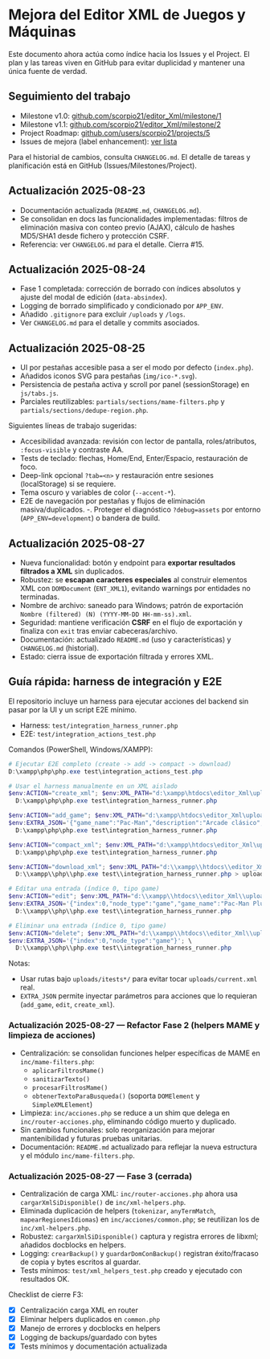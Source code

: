 # Mejora del Editor XML de Juegos y Máquinas

Este documento ahora actúa como índice hacia los Issues y el Project. El plan y las tareas viven en GitHub para evitar duplicidad y mantener una única fuente de verdad.

## Seguimiento del trabajo

- Milestone v1.0: [github.com/scorpio21/editor_Xml/milestone/1](https://github.com/scorpio21/editor_Xml/milestone/1)
- Milestone v1.1: [github.com/scorpio21/editor_Xml/milestone/2](https://github.com/scorpio21/editor_Xml/milestone/2)
- Project Roadmap: [github.com/users/scorpio21/projects/5](https://github.com/users/scorpio21/projects/5)
- Issues de mejora (label enhancement): [ver lista](https://github.com/scorpio21/editor_Xml/issues?q=is%3Aissue+label%3Aenhancement)

Para el historial de cambios, consulta `CHANGELOG.md`. El detalle de tareas y planificación está en GitHub (Issues/Milestones/Project).

## Actualización 2025-08-23

- Documentación actualizada (`README.md`, `CHANGELOG.md`).
- Se consolidan en docs las funcionalidades implementadas: filtros de eliminación masiva con conteo previo (AJAX), cálculo de hashes MD5/SHA1 desde fichero y protección CSRF.
- Referencia: ver `CHANGELOG.md` para el detalle. Cierra #15.

## Actualización 2025-08-24

- Fase 1 completada: corrección de borrado con índices absolutos y ajuste del modal de edición (`data-absindex`).
- Logging de borrado simplificado y condicionado por `APP_ENV`.
- Añadido `.gitignore` para excluir `/uploads` y `/logs`.
- Ver `CHANGELOG.md` para el detalle y commits asociados.

## Actualización 2025-08-25

- UI por pestañas accesible pasa a ser el modo por defecto (`index.php`).
- Añadidos iconos SVG para pestañas (`img/ico-*.svg`).
- Persistencia de pestaña activa y scroll por panel (sessionStorage) en `js/tabs.js`.
- Parciales reutilizables: `partials/sections/mame-filters.php` y `partials/sections/dedupe-region.php`.

Siguientes líneas de trabajo sugeridas:

- Accesibilidad avanzada: revisión con lector de pantalla, roles/atributos, `:focus-visible` y contraste AA.
- Tests de teclado: flechas, Home/End, Enter/Espacio, restauración de foco.
- Deep-link opcional `?tab=<n>` y restauración entre sesiones (localStorage) si se requiere.
- Tema oscuro y variables de color (`--accent-*`).
- E2E de navegación por pestañas y flujos de eliminación masiva/duplicados.
-. Proteger el diagnóstico `?debug=assets` por entorno (`APP_ENV=development`) o bandera de build.

## Actualización 2025-08-27

- Nueva funcionalidad: botón y endpoint para **exportar resultados filtrados a XML** sin duplicados.
- Robustez: se **escapan caracteres especiales** al construir elementos XML con `DOMDocument` (`ENT_XML1`), evitando warnings por entidades no terminadas.
- Nombre de archivo: saneado para Windows; patrón de exportación `Nombre (filtered) (N) (YYYY-MM-DD HH-mm-ss).xml`.
- Seguridad: mantiene verificación **CSRF** en el flujo de exportación y finaliza con `exit` tras enviar cabeceras/archivo.
- Documentación: actualizado `README.md` (uso y características) y `CHANGELOG.md` (historial).
- Estado: cierra issue de exportación filtrada y errores XML.

## Guía rápida: harness de integración y E2E

El repositorio incluye un harness para ejecutar acciones del backend sin pasar por la UI y un script E2E mínimo.

- Harness: `test/integration_harness_runner.php`
- E2E: `test/integration_actions_test.php`

Comandos (PowerShell, Windows/XAMPP):

```powershell
# Ejecutar E2E completo (create -> add -> compact -> download)
D:\xampp\php\php.exe test\integration_actions_test.php

# Usar el harness manualmente en un XML aislado
$env:ACTION="create_xml"; $env:XML_PATH="d:\xampp\htdocs\editor_Xml\uploads\itests\current.xml"; \
  D:\xampp\php\php.exe test\integration_harness_runner.php

$env:ACTION="add_game"; $env:XML_PATH="d:\xampp\htdocs\editor_Xml\uploads\itests\current.xml"; \
$env:EXTRA_JSON='{"game_name":"Pac-Man","description":"Arcade clásico","category":"Arcade","rom_name":["pacman.rom"],"size":["16384"],"crc":["0123ABCD"],"md5":["0123456789abcdef0123456789abcdef"],"sha1":["0123456789abcdef0123456789abcdef01234567"]}'; \
  D:\xampp\php\php.exe test\integration_harness_runner.php

$env:ACTION="compact_xml"; $env:XML_PATH="d:\xampp\htdocs\editor_Xml\uploads\itests\current.xml"; \
  D:\xampp\php\php.exe test\integration_harness_runner.php

$env:ACTION="download_xml"; $env:XML_PATH="d:\\xampp\\htdocs\\editor_Xml\\uploads\\itests\\current.xml"; \
  D:\\xampp\\php\\php.exe test\\integration_harness_runner.php > uploads\\itests\\downloaded.xml

# Editar una entrada (índice 0, tipo game)
$env:ACTION="edit"; $env:XML_PATH="d:\\xampp\\htdocs\\editor_Xml\\uploads\\itests\\current.xml"; \
$env:EXTRA_JSON='{"index":0,"node_type":"game","game_name":"Pac-Man Plus","description":"Versión mejorada","category":"Arcade","rom_name":["pacmanp.rom"],"size":["32768"],"crc":["89ABCDEF"],"md5":["abcdef0123456789abcdef0123456789"],"sha1":["abcdef0123456789abcdef0123456789abcdef0123"]}'; \
  D:\\xampp\\php\\php.exe test\\integration_harness_runner.php

# Eliminar una entrada (índice 0, tipo game)
$env:ACTION="delete"; $env:XML_PATH="d:\\xampp\\htdocs\\editor_Xml\\uploads\\itests\\current.xml"; \
$env:EXTRA_JSON='{"index":0,"node_type":"game"}'; \
  D:\\xampp\\php\\php.exe test\\integration_harness_runner.php
```

Notas:

- Usar rutas bajo `uploads/itests*/` para evitar tocar `uploads/current.xml` real.
- `EXTRA_JSON` permite inyectar parámetros para acciones que lo requieran (`add_game`, `edit`, `create_xml`).

### Actualización 2025-08-27 — Refactor Fase 2 (helpers MAME y limpieza de acciones)

- Centralización: se consolidan funciones helper específicas de MAME en `inc/mame-filters.php`:
  - `aplicarFiltrosMame()`
  - `sanitizarTexto()`
  - `procesarFiltrosMame()`
  - `obtenerTextoParaBusqueda()` (soporta `DOMElement` y `SimpleXMLElement`)
- Limpieza: `inc/acciones.php` se reduce a un shim que delega en `inc/router-acciones.php`, eliminando código muerto y duplicado.
- Sin cambios funcionales: solo reorganización para mejorar mantenibilidad y futuras pruebas unitarias.
- Documentación: `README.md` actualizado para reflejar la nueva estructura y el módulo `inc/mame-filters.php`.

### Actualización 2025-08-27 — Fase 3 (cerrada)

- Centralización de carga XML: `inc/router-acciones.php` ahora usa `cargarXmlSiDisponible()` de `inc/xml-helpers.php`.
- Eliminada duplicación de helpers (`tokenizar`, `anyTermMatch`, `mapearRegionesIdiomas`) en `inc/acciones/common.php`; se reutilizan los de `inc/xml-helpers.php`.
- Robustez: `cargarXmlSiDisponible()` captura y registra errores de libxml; añadidos docblocks en helpers.
- Logging: `crearBackup()` y `guardarDomConBackup()` registran éxito/fracaso de copia y bytes escritos al guardar.
- Tests mínimos: `test/xml_helpers_test.php` creado y ejecutado con resultados OK.

Checklist de cierre F3:

- [x] Centralización carga XML en router
- [x] Eliminar helpers duplicados en `common.php`
- [x] Manejo de errores y docblocks en helpers
- [x] Logging de backups/guardado con bytes
- [x] Tests mínimos y documentación actualizada
